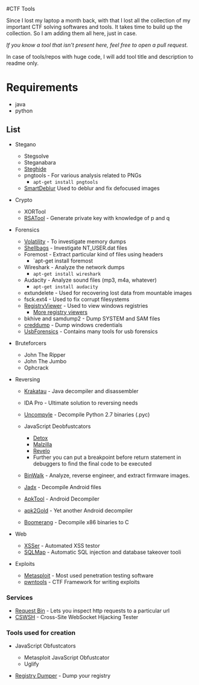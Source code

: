 #CTF Tools

Since I lost my laptop a month back, with that I lost all the collection of my important CTF solving softwares and tools. It takes time to build up the collection. So I am adding them all here, just in case.

_If you know a tool that isn't present here, feel free to open a pull request._

In case of tools/repos with huge code, I will add tool title and description to readme only.

# Requirements

- java
- python

## List

- Stegano
  - Stegsolve
  - Steganabara
  - [Steghide](http://steghide.sourceforge.net/)
  - pngtools - For various analysis related to PNGs
    - `apt-get install pngtools`
  - [SmartDeblur](https://github.com/Y-Vladimir/SmartDeblur) Used to deblur and fix defocused images

- Crypto
  - XORTool
  - [RSATool](https://github.com/ius/rsatool) - Generate private key with knowledge of p and q

- Forensics
  - [Volatility](https://github.com/volatilityfoundation/volatility) - To investigate memory dumps
  - [Shellbags](https://github.com/williballenthin/shellbags) - Investigate NT\_USER.dat files
  - Foremost - Extract particular kind of files using headers
    - `apt-get install foremost
  - Wireshark - Analyze the network dumps
    - `apt-get install wireshark`
  - Audacity - Analyze sound files (mp3, m4a, whatever)
    - `apt-get install audacity`
  - extundelete - Used for recovering lost data from mountable images
  - fsck.ext4 - Used to fix corrupt filesystems
  - [RegistryViewer](http://www.gaijin.at/en/getitpage.php?id=regview) - Used to view windows registries
    - [More registry viewers](http://www.forensicswiki.org/wiki/Windows_Registry)
  - bkhive and samdump2 - Dump SYSTEM and SAM files
  - [creddump](https://code.google.com/p/creddump/) - Dump windows credentials
  - [UsbForensics](http://www.forensicswiki.org/wiki/USB_History_Viewing) - Contains many tools for usb forensics

- Bruteforcers
  - John The Ripper
  - John The Jumbo
  - Ophcrack

- Reversing
  - [Krakatau](https://github.com/Storyyeller/Krakatau) - Java decompiler and disassembler
  - IDA Pro - Ultimate solution to reversing needs
  - [Uncompyle](https://github.com/williballenthin/shellbags) - Decompile Python 2.7 binaries (.pyc)
  - JavaScript Deobfustcators
	- [Detox](http://relentless-coding.org/projects/jsdetox/install)
	- [Malzilla](http://malzilla.sourceforge.net/downloads.html)
	- [Revelo](http://www.kahusecurity.com/tools/Revelo_v0.6.zip)
	- Further you can put a breakpoint before return statement in debuggers to find the final code to be executed

  - [BinWalk](https://github.com/devttys0/binwalk) - Analyze, reverse engineer, and extract firmware images.
  - [Jadx](https://github.com/skylot/jadx) - Decompile Android files
  - [ApkTool](http://ibotpeaches.github.io/Apktool/) - Android Decompiler
  - [apk2Gold](https://github.com/lxdvs/apk2gold) - Yet another Android decompiler
  - [Boomerang](https://github.com/nemerle/boomerang) - Decompile x86 binaries to C


- Web
  - [XSSer](http://xsser.sourceforge.net/) - Automated XSS testor
  - [SQLMap](https://github.com/sqlmapproject/sqlmap) - Automatic SQL injection and database takeover tooli

- Exploits
  - [Metasploit](http://www.metasploit.com/) - Most used penetration testing software
  - [pwntools](https://github.com/Gallopsled/pwntools) - CTF Framework for writing exploits

### Services

- [Request Bin](http://requestb.in/) - Lets you inspect http requests to a particular url
- [CSWSH](http://ironwasp.org/cswsh.html) - Cross-Site WebSocket Hijacking Tester 

### Tools used for creation

- JavaScript Obfustcators
	- Metasploit JavaScript Obfustcator
	- Uglify

- [Registry Dumper](http://www.kahusecurity.com/tools/RegistryDumper_v0.1.zip) - Dump your registry
